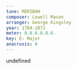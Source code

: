 ```yaml
---
tune: MERIBAH
composer: Lowell Mason
arranger: George Kingsley
year: 1784-1872
meter: 8.8.6.8.8.6.
key: E♭ Major
anacrusis: 0
---
```

undefined